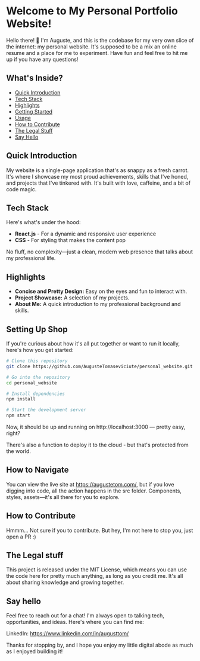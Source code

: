 # Welcome to My Personal Portfolio Website!

Hello there! 👋 
I'm Auguste, and this is the codebase for my very own slice of the internet: my personal website. 
It's supposed to be a mix an online resume and a place for me to experiment. Have fun and feel free to hit me up if you have any questions! 

## What's Inside?

- [Quick Introduction](#quick-introduction)
- [Tech Stack](#tech-stack)
- [Highlights](#highlights)
- [Getting Started](#getting-started)
- [Usage](#usage)
- [How to Contribute](#how-to-contribute)
- [The Legal Stuff](#the-legal-stuff)
- [Say Hello](#say-hello)

## Quick Introduction

My website is a single-page application that's as snappy as a fresh carrot. It's where I showcase my most proud achievements, skills that I've honed, and projects that I've tinkered with. It's built with love, caffeine, and a bit of code magic.

## Tech Stack

Here's what's under the hood:

- **React.js** - For a dynamic and responsive user experience
- **CSS** - For styling that makes the content pop

No fluff, no complexity—just a clean, modern web presence that talks about my professional life.

## Highlights

- **Concise and Pretty Design:** Easy on the eyes and fun to interact with.
- **Project Showcase:** A  selection of my projects.
- **About Me:** A quick introduction to my professional background and skills.

## Setting Up Shop

If you're curious about how it's all put together or want to run it locally, here's how you get started:

```zsh
# Clone this repository
git clone https://github.com/AugusteTomaseviciute/personal_website.git

# Go into the repository
cd personal_website

# Install dependencies
npm install

# Start the development server
npm start
```

Now, it should be up and running on http://localhost:3000 — pretty easy, right?

There's also a function to deploy it to the cloud - but that's protected from the world.

## How to Navigate
You can view the live site at https://augustetom.com/, but if you love digging into code, all the action happens in the src folder. Components, styles, assets—it's all there for you to explore.

## How to Contribute
Hmmm... Not sure if you to contribute. But hey, I'm not here to stop you, just open a PR :)

## The Legal stuff
This project is released under the MIT License, which means you can use the code here for pretty much anything, as long as you credit me. It's all about sharing knowledge and growing together.

## Say hello
Feel free to reach out for a chat! I'm always open to talking tech, opportunities, and ideas. Here's where you can find me:

LinkedIn: https://www.linkedin.com/in/augusttom/

Thanks for stopping by, and I hope you enjoy my little digital abode as much as I enjoyed building it!
